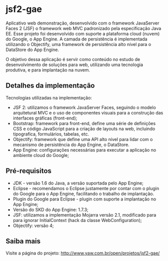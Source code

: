 jsf2-gae
===============

Aplicativo web demonstração, desenvolvido com o framework JavaServer Faces 2 (JSF) o framework web MVC padronizado pela especificação Java EE. Esse projeto foi desenvolvido com suporte a plataforma cloud (nuvem) do Google, o App Engine. A camada de persistência é implementada utilizando o Objectify, uma framework de persistência alto nível para o DataStore do App Engine.

O objetivo dessa aplicação é servir como conteúdo no estudo de desenvolvimento de soluções para web, utilizando uma tecnologia produtiva, e para implantação na nuvem.

Detalhes da implementação
-------
Tecnologias utilizadas na implementação:
* JSF 2: utilizamos o framework JavaServer Faces, seguindo o modelo arquitetural MVC e o uso de componentes visuais para a construção das interfaces gráficas (front-end);
* Bootstrap: framework para front-end, define uma série de definições CSS e código JavaScript para a criação de layouts na web, incluindo tipografica, formulários, tabelas, etc.
* Objectify: framework que define uma API alto nível para lidar com o mecanismo de persistência do App Engine, o DataStore.
* App Engine: configurações necessárias para executar a aplicação no ambiente cloud do Google;

Pré-requisitos
-------
* JDK - versão 1.6 do Java, a versão suportada pelo App Engine;
* Eclipse - recomendamos o Eclipse justamente por contar com o plugin do Google para o App Engine, facilitando o trabalho de implantação.
* Plugin do Google para Eclipse - plugin com suporte a implantação no App Engine;
* Versão do SKD do App Engine: 1.7.3;
* JSF: utilizamos a implementação Mojarra versão 2.1, modificado para para ignorar InitialContext (hack da classe WebConfiguration);
* Objectify: versão 4;

Saiba mais
-------
Visite a página do projeto:
http://www.yaw.com.br/open/projetos/jsf2-gae/
